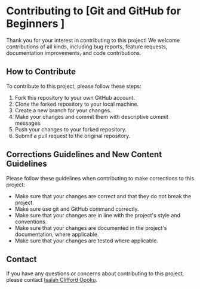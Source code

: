 # Contributing to [Git and GitHub for Beginners ]

Thank you for your interest in contributing to this project! We welcome contributions of all kinds, including bug reports, feature requests, documentation improvements, and code contributions.

## How to Contribute

To contribute to this project, please follow these steps:

1. Fork this repository to your own GitHub account.
2. Clone the forked repository to your local machine.
3. Create a new branch for your changes.
4. Make your changes and commit them with descriptive commit messages.
5. Push your changes to your forked repository.
6. Submit a pull request to the original repository.

## Corrections Guidelines and New Content Guidelines
Please follow these guidelines when contributing  to make corrections to this project:

- Make sure that your changes are correct and that they do not break the project.
- Make sure use git and GitHub command correctly.
- Make sure that your changes are in line with the project's style and conventions.
- Make sure that your changes are documented in the project's documentation, where applicable.
- Make sure that your changes are tested where applicable.



## Contact
If you have any questions or concerns about contributing to this project, please contact [Isaiah Clifford Opoku](https://twitter.com/Clifftech_Dev).
